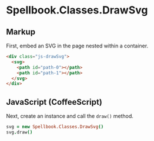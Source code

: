 Spellbook.Classes.DrawSvg
=========================

Markup
------

First, embed an SVG in the page nested within a container.

```html
<div class="js-drawSvg">
  <svg>
    <path id="path-0"></path>
    <path id="path-1"></path>
  </svg>
</div>
```

JavaScript (CoffeeScript)
-------------------------

Next, create an instance and call the `draw()` method.

```coffeescript
svg = new Spellbook.Classes.DrawSvg()
svg.draw()
```
